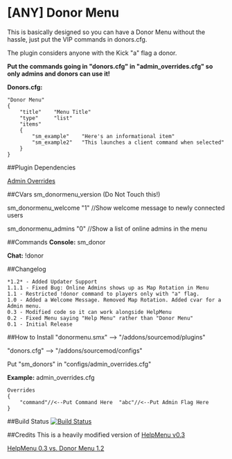 [ANY] Donor Menu
============
This is basically designed so you can have a Donor Menu without the hassle, just put the VIP commands in donors.cfg.

The plugin considers anyone with the Kick "a" flag a donor.

**Put the commands going in "donors.cfg" in "admin_overrides.cfg" so only admins and donors can use it!**

**Donors.cfg:** 
```
"Donor Menu"
{
    "title"    "Menu Title"
    "type"     "list"
    "items"
    {
        "sm_example"	"Here's an informational item"
        "sm_example2"  	"This launches a client command when selected"
    }
}
```

##Plugin Dependencies

[Admin Overrides](https://wiki.alliedmods.net/Overriding_Command_Access_(SourceMod))

##CVars
sm_donormenu_version 	(Do Not Touch this!)

sm_donormenu_welcome	"1" //Show welcome message to newly connected users

sm_donormenu_admins		"0" //Show a list of online admins in the menu

##Commands
**Console:** sm_donor

**Chat:** !donor

##Changelog
```
*1.2* - Added Updater Support
1.1.1 - Fixed Bug: Online Admins shows up as Map Rotation in Menu
1.1 - Restricted !donor command to players only with "a" flag.
1.0 - Added a Welcome Message. Removed Map Rotation. Added cvar for a Admin menu.
0.3 - Modified code so it can work alongside HelpMenu
0.2 - Fixed Menu saying "Help Menu" rather than "Donor Menu"
0.1 - Initial Release
```

##How to Install
"donormenu.smx" --> "<game>/addons/sourcemod/plugins"

"donors.cfg" --> "<game>/addons/sourcemod/configs"

Put "sm_donors" in "configs/admin_overrides.cfg"

**Example:** admin_overrides.cfg
```
Overrides
{
	"command"//<--Put Command Here	"abc"//<--Put Admin Flag Here
}
```
##Build Status
[![Build Status](https://travis-ci.org/Sarabveer/SM-DonorMenu.svg?branch=master)](https://travis-ci.org/Sarabveer/SM-DonorMenu)

##Credits
This is a heavily modified version of [HelpMenu v0.3](https://forums.alliedmods.net/showthread.php?t=72576)

[HelpMenu 0.3 vs. Donor Menu 1.2](https://www.diffchecker.com/k4wuznvv)
